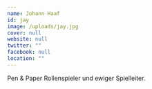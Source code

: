 ```yaml
---
name: Johann Haaf
id: jay
image: /uploads/jay.jpg
cover: null
website: null
twitter: ""
facebook: null
location: ""
---
```

Pen & Paper Rollenspieler und ewiger Spielleiter.